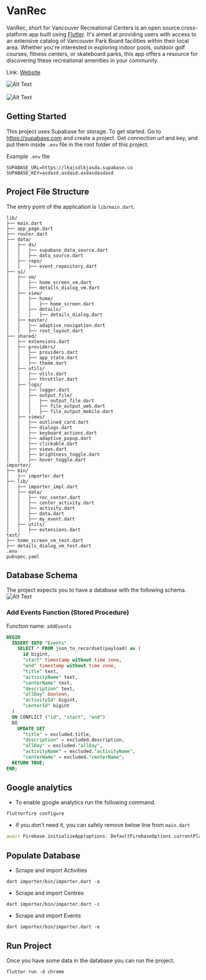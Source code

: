 # VanRec

VanRec, short for Vancouver Recreational Centers is an open source cross-platform app built using [Flutter](https://flutter.dev). 
It's aimed at providing users with access to an extensive catalog of Vancouver Park Board facilities within 
their local area. Whether you're interested in exploring indoor pools, outdoor golf 
courses, fitness centers, or skateboard parks, this app offers a resource for 
discovering these recreational amenities in your community.

Link: [Website](https://vanrec.kasem.dev)

![Alt Text](./screenshot-2.jpg)
<br><br>
![Alt Text](./screenshot-1.jpg)

## Getting Started
This project uses Supabase for storage. To get started. Go to https://supabase.com and create a project.
Get connection url and key, and put them inside `.env` file in the root folder of this project. 

Example `.env` file
```
SUPABASE_URL=https://lkajsdlkjasda.supabase.co
SUPABASE_KEY=asdasd.asdasd.asdasdasdasd
```

## Project File Structure
The entry point of the application is `lib/main.dart`.
```
lib/
├── main.dart
├── app_page.dart
├── router.dart
├── data/
│   ├── ds/
│   │   ├── supabase_data_source.dart
│   │   ├── data_source.dart
│   ├── repo/
│   │   ├── event_repository.dart
├── ui/
│   ├── vm/
│   │   ├── home_screen_vm.dart
│   │   ├── details_dialog_vm.dart
│   ├── view/
│   │   ├── home/
│   │   │   ├── home_screen.dart
│   │   ├── details/
│   │   │   ├── details_dialog.dart
│   ├── master/
│   │   ├── adaptive_navigation.dart
│   │   ├── root_layout.dart
├── shared/
│   ├── extensions.dart
│   ├── providers/
│   │   ├── providers.dart
│   │   ├── app_state.dart
│   │   ├── theme.dart
│   ├── utils/
│   │   ├── utils.dart
│   │   ├── throttler.dart
│   ├── logs/
│   │   ├── logger.dart
│   │   ├── output_file/
│   │   │   ├── output_file.dart
│   │   │   ├── file_output_web.dart
│   │   │   ├── file_output_mobile.dart
│   ├── views/
│   │   ├── outlined_card.dart
│   │   ├── dialogs.dart
│   │   ├── keyboard_actions.dart
│   │   ├── adaptive_popup.dart
│   │   ├── clickable.dart
│   │   ├── views.dart
│   │   ├── brightness_toggle.dart
│   │   ├── hover_toggle.dart
importer/
├── bin/
│   ├── importer.dart
├── lib/
│   ├── importer_impl.dart
│   ├── data/
│   │   ├── rec_center.dart
│   │   ├── center_activity.dart
│   │   ├── activity.dart
│   │   ├── data.dart
│   │   ├── my_event.dart
│   ├── utils/
│   │   ├── extensions.dart
test/
├── home_screen_vm_test.dart
├── details_dialog_vm_test.dart
.env
pubspec.yaml
```

## Database Schema
The project expects you to have a database with the following schema.
![Alt Text](./schema.jpg)

### Add Events Function (Stored Procedure)

Function name: `addEvents`
```sql
BEGIN
  INSERT INTO "Events"
    SELECT * FROM json_to_recordset(payload) as (
      id bigint, 
      "start" timestamp without time zone, 
      "end" timestamp without time zone, 
      "title" text, 
      "activityName" text, 
      "centerName" text,
      "description" text,  
      "allDay" boolean, 
      "activityId" bigint, 
      "centerId" bigint
  )
  ON CONFLICT ("id", "start", "end") 
  DO 
    UPDATE SET 
      "title" = excluded.title, 
      "description" = excluded.description, 
      "allDay" = excluded."allDay",
      "activityName" = excluded."activityName",
      "centerName" = excluded."centerName";
  RETURN TRUE;      
END;

```

## Google analytics
- To enable google analytics run the following command.
```
flutterfire configure
```

- If you don't need it, you can safely remove below line from `main.dart`
```dart
await Firebase.initializeApp(options: DefaultFirebaseOptions.currentPlatform);
```

## Populate Database

- Scrape and import Activities
```shell
dart importer/bin/importer.dart -a
```

- Scrape and import Centres
```shell
dart importer/bin/importer.dart -c
```

- Scrape and import Events
```shell
dart importer/bin/importer.dart -e
```

## Run Project
Once you have some data in the database you can run the project.
```
flutter run -d chrome
```